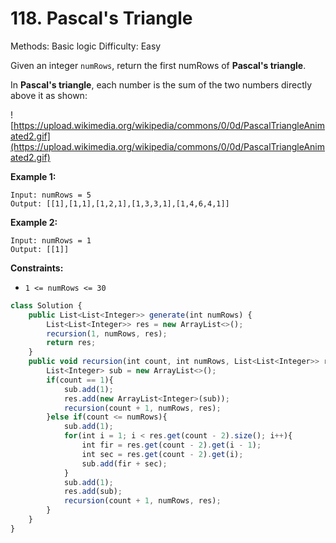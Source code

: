 # 118. Pascal's Triangle

Methods: Basic logic
Difficulty: Easy

Given an integer `numRows`, return the first numRows of **Pascal's triangle**.

In **Pascal's triangle**, each number is the sum of the two numbers directly above it as shown:

![https://upload.wikimedia.org/wikipedia/commons/0/0d/PascalTriangleAnimated2.gif](https://upload.wikimedia.org/wikipedia/commons/0/0d/PascalTriangleAnimated2.gif)

**Example 1:**

```
Input: numRows = 5
Output: [[1],[1,1],[1,2,1],[1,3,3,1],[1,4,6,4,1]]

```

**Example 2:**

```
Input: numRows = 1
Output: [[1]]

```

**Constraints:**

- `1 <= numRows <= 30`

```jsx
class Solution {
    public List<List<Integer>> generate(int numRows) {
        List<List<Integer>> res = new ArrayList<>();
        recursion(1, numRows, res);
        return res;
    }
    public void recursion(int count, int numRows, List<List<Integer>> res){
        List<Integer> sub = new ArrayList<>();
        if(count == 1){
            sub.add(1);
            res.add(new ArrayList<Integer>(sub));
            recursion(count + 1, numRows, res);
        }else if(count <= numRows){
            sub.add(1);
            for(int i = 1; i < res.get(count - 2).size(); i++){
                int fir = res.get(count - 2).get(i - 1);
                int sec = res.get(count - 2).get(i);
                sub.add(fir + sec);
            }
            sub.add(1);
            res.add(sub);
            recursion(count + 1, numRows, res);
        }
    }
}
```
